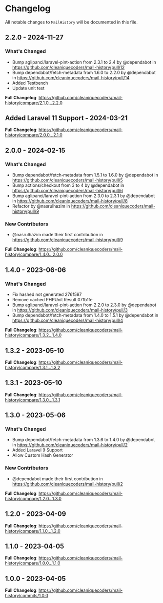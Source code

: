 # Changelog

All notable changes to `MailHistory` will be documented in this file.

## 2.2.0 - 2024-11-27

### What's Changed

* Bump aglipanci/laravel-pint-action from 2.3.1 to 2.4 by @dependabot in https://github.com/cleaniquecoders/mail-history/pull/12
* Bump dependabot/fetch-metadata from 1.6.0 to 2.2.0 by @dependabot in https://github.com/cleaniquecoders/mail-history/pull/14
* Added Testbench
* Update unit test

**Full Changelog**: https://github.com/cleaniquecoders/mail-history/compare/2.1.0...2.2.0

## Added Laravel 11 Support - 2024-03-21

**Full Changelog**: https://github.com/cleaniquecoders/mail-history/compare/2.0.0...2.1.0

## 2.0.0 - 2024-02-15

### What's Changed

* Bump dependabot/fetch-metadata from 1.5.1 to 1.6.0 by @dependabot in https://github.com/cleaniquecoders/mail-history/pull/5
* Bump actions/checkout from 3 to 4 by @dependabot in https://github.com/cleaniquecoders/mail-history/pull/6
* Bump aglipanci/laravel-pint-action from 2.3.0 to 2.3.1 by @dependabot in https://github.com/cleaniquecoders/mail-history/pull/8
* Refactor  by @nasrulhazim in https://github.com/cleaniquecoders/mail-history/pull/9

### New Contributors

* @nasrulhazim made their first contribution in https://github.com/cleaniquecoders/mail-history/pull/9

**Full Changelog**: https://github.com/cleaniquecoders/mail-history/compare/1.4.0...2.0.0

## 1.4.0 - 2023-06-06

### What's Changed

- Fix hashed not generated 276f597
- Remove cached PHPUnit Result 071b1fe
- Bump aglipanci/laravel-pint-action from 2.2.0 to 2.3.0 by @dependabot in https://github.com/cleaniquecoders/mail-history/pull/3
- Bump dependabot/fetch-metadata from 1.4.0 to 1.5.1 by @dependabot in https://github.com/cleaniquecoders/mail-history/pull/4

**Full Changelog**: https://github.com/cleaniquecoders/mail-history/compare/1.3.2...1.4.0

## 1.3.2 - 2023-05-10

**Full Changelog**: https://github.com/cleaniquecoders/mail-history/compare/1.3.1...1.3.2

## 1.3.1 - 2023-05-10

**Full Changelog**: https://github.com/cleaniquecoders/mail-history/compare/1.3.0...1.3.1

## 1.3.0 - 2023-05-06

### What's Changed

- Bump dependabot/fetch-metadata from 1.3.6 to 1.4.0 by @dependabot in https://github.com/cleaniquecoders/mail-history/pull/2
- Added Laravel 9 Support
- Allow Custom Hash Generator

### New Contributors

- @dependabot made their first contribution in https://github.com/cleaniquecoders/mail-history/pull/2

**Full Changelog**: https://github.com/cleaniquecoders/mail-history/compare/1.2.0...1.3.0

## 1.2.0 - 2023-04-09

**Full Changelog**: https://github.com/cleaniquecoders/mail-history/compare/1.1.0...1.2.0

## 1.1.0 - 2023-04-05

**Full Changelog**: https://github.com/cleaniquecoders/mail-history/compare/1.0.0...1.1.0

## 1.0.0 - 2023-04-05

**Full Changelog**: https://github.com/cleaniquecoders/mail-history/commits/1.0.0
